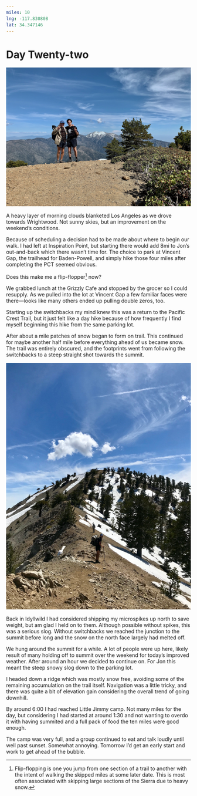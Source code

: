 ```yaml
---
miles: 10
lng: -117.830808
lat: 34.347146
---
```


# Day Twenty-two

![r:75](2019-05-13.jpeg)

A heavy layer of morning clouds blanketed Los Angeles as we drove towards Wrightwood. Not sunny skies, but an improvement on the weekend’s conditions.

Because of scheduling a decision had to be made about where to begin our walk. I had left at Inspiration Point, but starting there would add 8mi to Jon’s out-and-back which there wasn‘t time for. The choice to park at Vincent Gap, the trailhead for Baden-Powell, and simply hike those four miles after completing the PCT seemed obvious.

Does this make me a flip-flopper[^1] now?

<!-- more -->

We grabbed lunch at the Grizzly Cafe and stopped by the grocer so I could resupply. As we pulled into the lot at Vincent Gap a few familiar faces were there—looks like many others ended up pulling double zeros, too.

Starting up the switchbacks my mind knew this was a return to the Pacific Crest Trail, but it just felt like a day hike because of how frequently I find myself beginning this hike from the same parking lot.

After about a mile patches of snow began to form on trail. This continued for maybe another half mile before everything ahead of us became snow. The trail was entirely obscured, and the footprints went from following the switchbacks to a steep straight shot towards the summit.

![r:133](2019-05-13-2.jpeg)

Back in Idyllwild I had considered shipping my microspikes up north to save weight, but am glad I held on to them. Although possible without spikes, this was a serious slog. Without switchbacks we reached the junction to the summit before long and the snow on the north face largely had melted off.

We hung around the summit for a while. A lot of people were up here, likely result of many holding off to summit over the weekend for today’s improved weather. After around an hour we decided to continue on. For Jon this meant the steep snowy slog down to the parking lot.

I headed down a ridge which was mostly snow free, avoiding some of the remaining accumulation on the trail itself. Navigation was a little tricky, and there was quite a bit of elevation gain considering the overall trend of going downhill.

By around 6:00 I had reached Little Jimmy camp. Not many miles for the day, but considering I had started at around 1:30 and not wanting to overdo it with having summited and a full pack of food the ten miles were good enough. 

The camp was very full, and a group continued to eat and talk loudly until well past sunset. Somewhat annoying. Tomorrow I’d get an early start and work to get ahead of the bubble.

[^1]: Flip-flopping is one you jump from one section of a trail to another with the intent of walking the skipped miles at some later date. This is most often associated with skipping large sections of the Sierra due to heavy snow.

